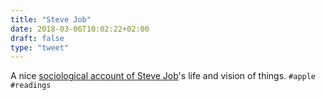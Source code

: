 ```yaml
---
title: "Steve Job"
date: 2018-03-06T10:02:22+02:00
draft: false
type: "tweet"
---
```

A nice [sociological account of Steve Job](https://kieranhealy.org/blog/archives/2011/10/10/a-sociology-of-steve-jobs/)'s life and vision of things. `#apple` `#readings`
<!--more-->
